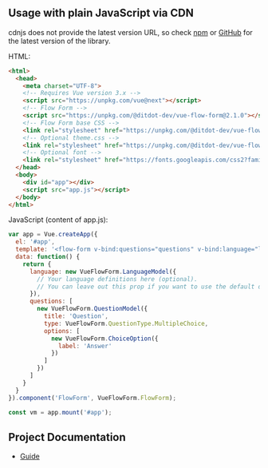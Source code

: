 ## Usage with plain JavaScript via CDN

<p>cdnjs does not provide the latest version URL, so check <a href="https://www.npmjs.com/package/@ditdot-dev/vue-flow-form">npm</a> or <a href="https://github.com/ditdot-dev/vue-flow-form">GitHub</a> for the latest version of the library.
</p>

HTML:

```html
<html>
  <head>
    <meta charset="UTF-8">
    <!-- Requires Vue version 3.x -->
    <script src="https://unpkg.com/vue@next"></script>
    <!-- Flow Form -->
    <script src="https://unpkg.com/@ditdot-dev/vue-flow-form@2.1.0"></script>
    <!-- Flow Form base CSS -->
    <link rel="stylesheet" href="https://unpkg.com/@ditdot-dev/vue-flow-form@2.1.0/dist/vue-flow-form.min.css">
    <!-- Optional theme.css -->
    <link rel="stylesheet" href="https://unpkg.com/@ditdot-dev/vue-flow-form@2.1.0/dist/vue-flow-form.theme-minimal.min.css">
    <!-- Optional font -->
    <link rel="stylesheet" href="https://fonts.googleapis.com/css2?family=Poppins:wght@300;400;900&amp;display=swap">
  </head>
  <body>
    <div id="app"></div>
    <script src="app.js"></script>
  </body>
</html>
```

JavaScript (content of app.js):

```js
var app = Vue.createApp({
  el: '#app',
  template: '<flow-form v-bind:questions="questions" v-bind:language="language" />',
  data: function() {
    return {
      language: new VueFlowForm.LanguageModel({
        // Your language definitions here (optional).
        // You can leave out this prop if you want to use the default definitions.
      }),
      questions: [
        new VueFlowForm.QuestionModel({
          title: 'Question',
          type: VueFlowForm.QuestionType.MultipleChoice,
          options: [
            new VueFlowForm.ChoiceOption({
              label: 'Answer'
            })
          ]
        })
      ]
    }
  }
}).component('FlowForm', VueFlowForm.FlowForm);

const vm = app.mount('#app');
```

## Project Documentation

* [Guide](https://www.ditdot.hr/en/docs/vue-flow-form-guide)
